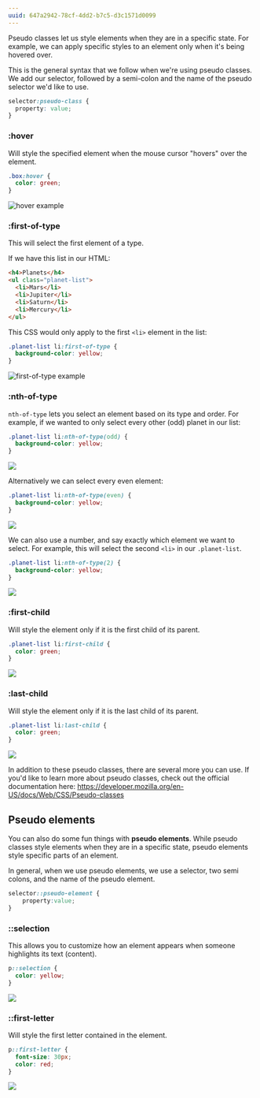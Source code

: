 ```yaml
---
uuid: 647a2942-78cf-4dd2-b7c5-d3c1571d0099
---
```


Pseudo classes let us style elements when they are in a specific state. For example, we can apply specific styles to an element only when it's being hovered over.

This is the general syntax that we follow when we're using pseudo classes. We add our selector, followed by a semi-colon and the name of the pseudo selector we'd like to use.

```css
selector:pseudo-class {
  property: value;
}
```

### :hover

Will style the specified element when the mouse cursor "hovers" over the element.

```css
.box:hover {
  color: green;
}
```

![hover example](https://cl.ly/3W1C0L3K0N22/Screen%20Recording%202017-10-05%20at%2008.03%20PM.gif)


### :first-of-type

This will select the first element of a type.

If we have this list in our HTML:

```html
<h4>Planets</h4>
<ul class="planet-list">
  <li>Mars</li>
  <li>Jupiter</li>
  <li>Saturn</li>
  <li>Mercury</li>
</ul>
```

This CSS would only apply to the first `<li>` element in the list:

```css
.planet-list li:first-of-type {
  background-color: yellow;
}
```

![first-of-type example](https://d3vv6lp55qjaqc.cloudfront.net/items/2A4300010N0S2v1K091O/Image%202017-09-17%20at%202.06.38%20PM.png)

### :nth-of-type

`nth-of-type` lets you select an element based on its type and order. For example, if we wanted to only select every other (odd) planet in our list:

```css
.planet-list li:nth-of-type(odd) {
  background-color: yellow;
}
```

![](https://cl.ly/0L0q1s1r1V0Y/Image%202017-09-17%20at%202.28.54%20PM.png)

Alternatively we can select every even element:

```css
.planet-list li:nth-of-type(even) {
  background-color: yellow;
}
```

![](https://cl.ly/0d2Q1q0P1V2Y/Image%202017-09-17%20at%202.30.16%20PM.png)

We can also use a number, and say exactly which element we want to select. For example,
this will select the second `<li>` in our `.planet-list`.

```css
.planet-list li:nth-of-type(2) {
  background-color: yellow;
}
```

![](https://cl.ly/1Q0f0Y0R3I2P/Image%202017-09-17%20at%202.31.45%20PM.png)


### :first-child

Will style the element only if it is the first child of its parent.

```css
.planet-list li:first-child {
  color: green;
}
```

![](https://cl.ly/3n1H0H2i1R2h/Image%202017-10-05%20at%208.05.58%20PM.png)

### :last-child

Will style the element only if it is the last child of its parent.

```css
.planet-list li:last-child {
  color: green;
}
```
![](https://cl.ly/2s3b0K0i1l0F/Image%202017-10-05%20at%208.06.22%20PM.png)

In addition to these pseudo classes, there are several more you can use. If you'd like to learn more about pseudo classes, check out the official documentation here: <https://developer.mozilla.org/en-US/docs/Web/CSS/Pseudo-classes>


## Pseudo elements

You can also do some fun things with **pseudo elements**. While pseudo classes style elements when they are in a specific state, pseudo elements style specific parts of an element.

In general, when we use pseudo elements, we use a selector, two semi colons, and the name of the pseudo element.

```css
selector::pseudo-element {
    property:value;
}
```

### ::selection

This allows you to customize how an element appears when someone highlights its text (content).

```css
p::selection {
  color: yellow;
}
```

![](https://cl.ly/0q0u1l133l1L/Screen%20Recording%202017-10-01%20at%2002.58%20PM.gif)

### ::first-letter

Will style the first letter contained in the element.

```css
p::first-letter {
  font-size: 30px;
  color: red;
}
```

![](https://cl.ly/1N2K2w1J1z2q/Image%202017-10-01%20at%202.59.19%20PM.png)
